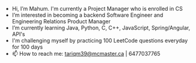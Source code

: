 -  Hi, I’m Mahum. I'm currently a Project Manager who is enrolled in CS
-  I’m interested in becoming a backend Software Engineer and Engineering Relations Product Manager
-  I’m currently learning Java, Python, C, C++, JavaScript, Spring/Angular, API's 
-  I'm challenging myself by practicing 100 LeetCode questions everyday for 100 days
- 📫 How to reach me: tariqm39@mcmaster.ca | 6477037765

<!---
Merctwain/Merctwain is a ✨ special ✨ repository because its `README.md` (this file) appears on your GitHub profile.
You can click the Preview link to take a look at your changes.
--->
